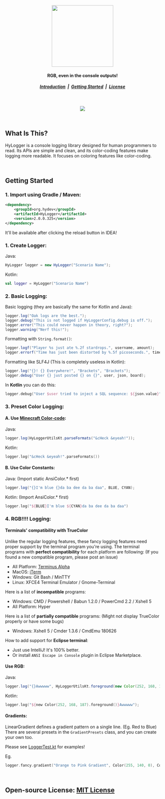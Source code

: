 <h1 align="center">
  <a href="#!">
    <img src="https://i.imgur.com/4dkZaN1.png" height="200">
  </a>
</h1>
<h4 align="center">
  RGB, even in the console outputs!
</h4>
<h5 align="center">
  <a href="#introduction">Introduction</a>&nbsp;&nbsp;|&nbsp;
  <a href="#development">Getting Started</a>&nbsp;&nbsp;|&nbsp;
  <a href="#license">License</a>
</h5>

<br>

<p align="center">
  <img src="https://i.imgur.com/TqgyUJt.png">
</p>

<br>

<a name="introduction"></a>
What Is This?
--------

HyLogger is a console logging library designed for human programmers to read. Its APIs are simple and clean, and its color-coding features make logging more readable. It focuses on coloring features like color-coding.


<br>

<a name="development"></a>
## Getting Started

### 1. Import using Gradle / Maven:

```xml
<dependency>
    <groupId>org.hydev</groupId>
    <artifactId>HyLogger</artifactId>
    <version>2.0.0.325</version>
</dependency>
```

It'll be available after clicking the reload button in IDEA!

### 1. Create Logger:

Java: 

```java
HyLogger logger = new HyLogger("Scenario Name");
```

Kotlin:

```kotlin
val logger = HyLogger("Scenario Name")
```

### 2. Basic Logging:

Basic logging (they are basically the same for Kotlin and Java):

```java
logger.log("Oak logs are the best.");
logger.debug("This is not logged if HyLoggerConfig.debug is off.");
logger.error("This could never happen in theory, right?");
logger.warning("Nerf this!");
```

Formatting with `String.format()`:

```java
logger.logf("Player %s just ate %.2f stardrops.", username, amount);
logger.errorf("Time has just been distorted by %.5f picoseconds.", timeDiff);
```

Formatting like SLF4J (This is completely useless in Kotlin):

```java
logger.log("{}! {} Everywhere!", "Brackets", "Brackets");
logger.debug("User {} just posted {} on {}", user, json, board);
```

In **Kotlin** you can do this:

```kotlin
logger.debug("User $user tried to inject a SQL sequence: ${json.value}")
```

### 3. Preset Color Logging:

#### A. Use [**Minecraft Color-code**](https://www.spigotmc.org/attachments/example2-png.188806/):

Java:

```java
logger.log(HyLoggerUtilsKt.parseFormats("&cHeck &eyeah!"));
```

Kotlin:

```kotlin
logger.log("&cHeck &eyeah!".parseFormats())
```

#### B. Use Color Constants:

Java: (Import static AnsiColor.* first)

```java
logger.log("{}I'm blue {}da ba dee da ba daa", BLUE, CYAN);
```

Kotlin: (Import AnsiColor.* first)

```kotlin
logger.log("${BLUE}I'm blue ${CYAN}da ba dee da ba daa")
```

### 4. RGB!!!! Logging:

#### Terminals' compatibility with TrueColor

Unlike the regular logging features, 
these fancy logging features need proper support by the terminal program you're using. 
The terminal programs with **perfect compatibility** for each platform are following:
(If you found a new compatible program, please post an issue)

- All Platform: [Terminus Alpha](https://github.com/Eugeny/terminus)
- MacOS: [iTerm](https://www.iterm2.com/)
- Windows: Git Bash / MinTTY
- Linux: XFCE4 Terminal Emulator / Gnome-Terminal

Here is a list of **incompatible** programs:

- Windows: CMD / Powershell / Babun 1.2.0 / PowerCmd 2.2 / Xshell 5
- All Platform: Hyper

Here is a list of **partially compatible** programs: 
(Might not display TrueColor properly or have some bugs)

- Windows: Xshell 5 / Cmder 1.3.6 / CmdEmu 180626

How to add support for **Eclipse terminal**:

- Just use IntelliJ! It's 100% better.
- Or install `ANSI Escape in Console` plugin in Eclipse Marketplace.

#### Use RGB:

Java:

```java
logger.log("{}Awwwww", HyLoggerUtilsKt.foreground(new Color(252, 168, 187)));
```

Kotlin:

```kotlin
logger.log("${new Color(252, 168, 187).foreground()}Awwwww");
```

#### Gradients:

LinearGradient defines a gradient pattern on a single line. (Eg. Red to Blue)
There are several presets in the `GradientPresets` class,
and you can create your own too.

Please see [LoggerTest.kt](https://github.com/HyDevelop/HyLogger/blob/master/src/test/java/LoggerTest.kt) for examples!

Eg.

```kotlin
logger.fancy.gradient("Orange to Pink Gradient", Color(255, 140, 0), Color(255, 0, 128))
```




<br>

<a name="license"></a>
Open-source License: [MIT License](/LICENSE)
--------
